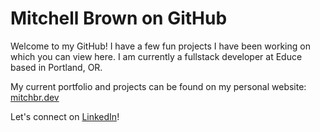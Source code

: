 # Mitchell Brown on GitHub
Welcome to my GitHub! I have a few fun projects I have been working on which you can view here. I am currently a fullstack developer at Educe based in Portland, OR.

My current portfolio and projects can be found on my personal website: [mitchbr.dev](https://mitchbr.dev)

Let's connect on [LinkedIn](https://www.linkedin.com/in/mitchbr/)!
